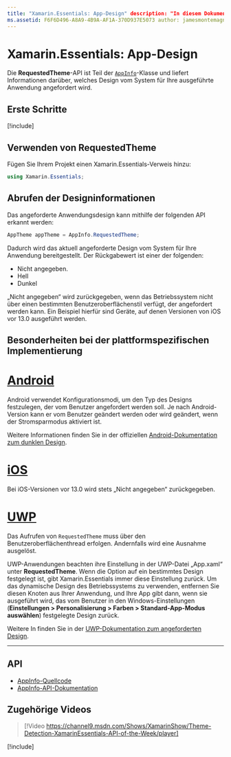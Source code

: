 ```yaml
---
title: "Xamarin.Essentials: App-Design" description: "In diesem Dokument wird die RequestedTheme-API in Xamarin.Essentials beschrieben, die Informationen dazu enthält, welcher Designstil für die ausgeführte App angefordert wird."
ms.assetid: F6F6D496-A8A9-4B9A-AF1A-370D937E5073 author: jamesmontemagno ms.custom: video ms.author: jamont ms.date: 01/06/2020 no-loc: [Xamarin.Forms, Xamarin.Essentials]
---
```


# <a name="xamarinessentials-app-theme"></a>Xamarin.Essentials: App-Design

Die **RequestedTheme**-API ist Teil der [`AppInfo`](app-information.md)-Klasse und liefert Informationen darüber, welches Design vom System für Ihre ausgeführte Anwendung angefordert wird.

## <a name="get-started"></a>Erste Schritte

[!include[](~/essentials/includes/get-started.md)]

## <a name="using-requestedtheme"></a>Verwenden von RequestedTheme

Fügen Sie Ihrem Projekt einen Xamarin.Essentials-Verweis hinzu:

```csharp
using Xamarin.Essentials;
```

## <a name="obtaining-theme-information"></a>Abrufen der Designinformationen

Das angeforderte Anwendungsdesign kann mithilfe der folgenden API erkannt werden:

```csharp
AppTheme appTheme = AppInfo.RequestedTheme;

```

Dadurch wird das aktuell angeforderte Design vom System für Ihre Anwendung bereitgestellt. Der Rückgabewert ist einer der folgenden:

* Nicht angegeben.
* Hell
* Dunkel

„Nicht angegeben“ wird zurückgegeben, wenn das Betriebssystem nicht über einen bestimmten Benutzeroberflächenstil verfügt, der angefordert werden kann. Ein Beispiel hierfür sind Geräte, auf denen Versionen von iOS vor 13.0 ausgeführt werden.


## <a name="platform-implementation-specifics"></a>Besonderheiten bei der plattformspezifischen Implementierung

# <a name="android"></a>[Android](#tab/android)

Android verwendet Konfigurationsmodi, um den Typ des Designs festzulegen, der vom Benutzer angefordert werden soll. Je nach Android-Version kann er vom Benutzer geändert werden oder wird geändert, wenn der Stromsparmodus aktiviert ist.

Weitere Informationen finden Sie in der offiziellen [Android-Dokumentation zum dunklen Design](https://developer.android.com/guide/topics/ui/look-and-feel/darktheme).


# <a name="ios"></a>[iOS](#tab/ios)

Bei iOS-Versionen vor 13.0 wird stets „Nicht angegeben“ zurückgegeben.


# <a name="uwp"></a>[UWP](#tab/uwp)

Das Aufrufen von `RequestedTheme` muss über den Benutzeroberflächenthread erfolgen. Andernfalls wird eine Ausnahme ausgelöst.

UWP-Anwendungen beachten ihre Einstellung in der UWP-Datei „App.xaml“ unter **RequestedTheme**. Wenn die Option auf ein bestimmtes Design festgelegt ist, gibt Xamarin.Essentials immer diese Einstellung zurück. Um das dynamische Design des Betriebssystems zu verwenden, entfernen Sie diesen Knoten aus Ihrer Anwendung, und Ihre App gibt dann, wenn sie ausgeführt wird, das vom Benutzer in den Windows-Einstellungen (**Einstellungen > Personalisierung > Farben > Standard-App-Modus auswählen**) festgelegte Design zurück.

Weitere In finden Sie in der [UWP-Dokumentation zum angeforderten Design](https://docs.microsoft.com/uwp/api/windows.ui.xaml.application.requestedtheme).

--------------

## <a name="api"></a>API

- [AppInfo-Quellcode](https://github.com/xamarin/Essentials/tree/master/Xamarin.Essentials/AppInfo)
- [AppInfo-API-Dokumentation](xref:Xamarin.Essentials.AppInfo)

## <a name="related-video"></a>Zugehörige Videos

> [!Video https://channel9.msdn.com/Shows/XamarinShow/Theme-Detection-XamarinEssentials-API-of-the-Week/player]

[!include[](~/essentials/includes/xamarin-show-essentials.md)]
